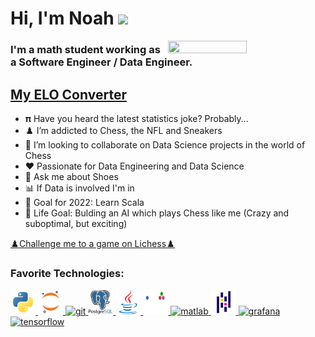 

# Hi, I'm Noah <img src="https://media.giphy.com/media/hvRJCLFzcasrR4ia7z/giphy.gif" width="25px">

<img align="right" src="https://lichess1.org/game/export/gif/black/ozsnbmZN.gif" width="50%" height="50%"/>

<h3 align="left">I'm a math student working as a Software Engineer / Data Engineer. </h3>

## [My ELO Converter](https://github.com/noakanois/Chesscom_Lichess_ELO_converter)



- 𝛑 Have you heard the latest statistics joke? Probably…      
- ♟️ I’m addicted to Chess, the NFL and Sneakers
- 👯 I’m looking to collaborate on Data Science projects in the world of Chess
- ❤️ Passionate for Data Engineering and Data Science
- 💬 Ask me about Shoes
- 📊 If Data is involved I'm in
- 🥅 Goal for 2022: Learn Scala
- 👴 Life Goal: Bulding an AI which plays Chess like me (Crazy and suboptimal, but exciting)




<a align="left" href="https://lichess.org/@/Noakanoi">♟️Challenge me to a game on Lichess♟️ </a>
<p align="left">
</p>



<h3 align="left">Favorite Technologies:</h3>
<p align="left"> <a href="https://www.python.org" target="_blank" rel="noreferrer"> <img src="https://raw.githubusercontent.com/devicons/devicon/master/icons/python/python-original.svg" alt="python" width="40" height="40"/> </a> <a href="https://jupyter.org/" target="_blank" rel="noreferrer"> <img src="https://raw.githubusercontent.com/github/explore/master/topics/jupyter-notebook/jupyter-notebook.png" alt="jupyter" width="40" height="40"/> </a> <a href="https://git-scm.com/" target="_blank" rel="noreferrer"> <img src="https://www.vectorlogo.zone/logos/git-scm/git-scm-icon.svg" alt="git" width="40" height="40"/>  </a> <a href="https://www.postgresql.org" target="_blank" rel="noreferrer"> <img src="https://raw.githubusercontent.com/devicons/devicon/master/icons/postgresql/postgresql-original-wordmark.svg" alt="postgresql" width="40" height="40"/> </a> <a href="https://www.java.com" target="_blank" rel="noreferrer"> <img src="https://raw.githubusercontent.com/devicons/devicon/master/icons/java/java-original.svg" alt="java" width="40" height="40"/> </a> <a href="https://julialang.org/" target="_blank" rel="noreferrer"> <img src="https://raw.githubusercontent.com/JuliaLang/julia-logo-graphics/b5551ca7946b4a25746c045c15fbb8806610f8d0/images/julia-logo-dark.svg" alt="julia" width="40" height="40"/> </a> <a href="https://www.mathworks.com/" target="_blank" rel="noreferrer"> <img src="https://upload.wikimedia.org/wikipedia/commons/2/21/Matlab_Logo.png" alt="matlab" width="40" height="40"/> </a> <a href="https://pandas.pydata.org/" target="_blank" rel="noreferrer"> <img src="https://raw.githubusercontent.com/devicons/devicon/2ae2a900d2f041da66e950e4d48052658d850630/icons/pandas/pandas-original.svg" alt="pandas" width="40" height="40"/> </a> <a href="https://grafana.com" target="_blank" rel="noreferrer"> <img src="https://www.vectorlogo.zone/logos/grafana/grafana-icon.svg" alt="grafana" width="40" height="40"/> </a> <a href="https://www.tensorflow.org" target="_blank" rel="noreferrer"> <img src="https://www.vectorlogo.zone/logos/tensorflow/tensorflow-icon.svg" alt="tensorflow" width="40" height="40"/> </a> </p>

